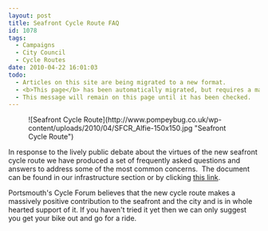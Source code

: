 ```yaml
---
layout: post
title: Seafront Cycle Route FAQ
id: 1078
tags:
  - Campaigns
  - City Council
  - Cycle Routes
date: 2010-04-22 16:01:03
todo:
  - Articles on this site are being migrated to a new format.
  - <b>This page</b> has been automatically migrated, but requires a manual check-&amp;-tune to ensure the format and links all work as expected.
  - This message will remain on this page until it has been checked.
---
```


<figure id="attachment_1079" align="alignright" width="150" caption="Alfie Perry-Ward on the Seafront Cycle Route">![Seafront Cycle Route](http://www.pompeybug.co.uk/wp-content/uploads/2010/04/SFCR_Alfie-150x150.jpg "Seafront Cycle Route")</figure>

In response to the lively public debate about the virtues of the new seafront cycle route we have produced a set of frequently asked questions and answers to address some of the most common concerns.  The document can be found in our infrastructure section or by clicking [this link](http://www.pompeybug.co.uk/infrastructure/seafront-cycle-route/).

Portsmouth's Cycle Forum believes that the new cycle route makes a massively positive contribution to the seafront and the city and is in whole hearted support of it.  If you haven't tried it yet then we can only suggest you get your bike out and go for a ride.